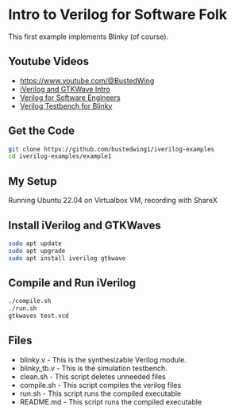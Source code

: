 Intro to Verilog for Software Folk
==================================

This first example implements Blinky (of course).

Youtube Videos
--------------

* https://www.youtube.com/@BustedWing
* [iVerilog and GTKWave Intro](https://youtu.be/5A15qHDWmLY?si=aOe4LcHdFczW0A7r)
* [Verilog for Software Engineers](https://youtu.be/Fz_bga0tyJ8?si=qy0pQ9rkW5G2q-dh)
* [Verilog Testbench for Blinky](https://youtu.be/pnTZlvEVo28?si=6645zgLUIId43shw)

Get the Code
------------

```bash
git clone https://github.com/bustedwing1/iverilog-examples
cd iverilog-examples/example1
```


My Setup
--------

Running Ubuntu 22.04 on Virtualbox VM, recording with ShareX


Install iVerilog and GTKWaves
-----------------------------

```bash
sudo apt update
sudo apt upgrade
sudo apt install iverilog gtkwave
```


Compile and Run iVerilog
------------------------

```bash
./compile.sh
./run.sh
gtkwaves test.vcd
```


Files
-----

* blinky.v - This is the synthesizable Verilog module.
* blinky_tb.v - This is the simulation testbench.
* clean.sh - This script deletes unneeded files
* compile.sh - This script compiles the verilog files
* run.sh - This script runs the compiled executable
* README.md - This script runs the compiled executable



